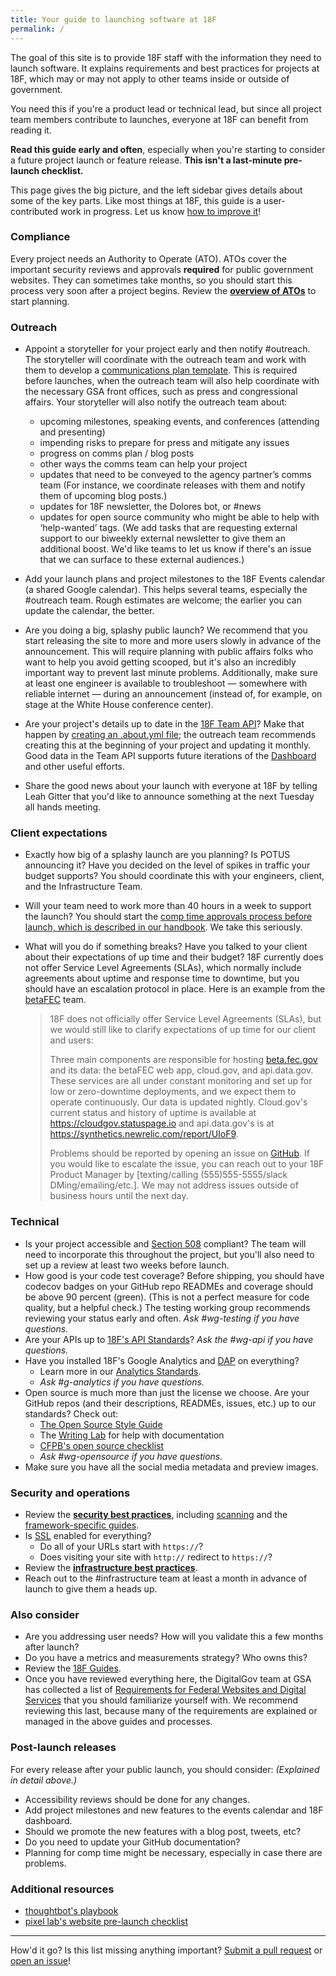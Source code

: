 ```yaml
---
title: Your guide to launching software at 18F
permalink: /
---
```


The goal of this site is to provide 18F staff with the information they need to launch software. It explains requirements and best practices for projects at 18F, which may or may not apply to other teams inside or outside of government.

You need this if you're a product lead or technical lead, but since all project team members contribute to launches, everyone at 18F can benefit from reading it.

**Read this guide early and often**, especially when you're starting to consider a future project launch or feature release. **This isn't a last-minute pre-launch checklist.**

This page gives the big picture, and the left sidebar gives details about some of the key parts. Like most things at 18F, this guide is a user-contributed work in progress. Let us know [how to improve it](https://github.com/18F/before-you-ship/issues/new)!

### Compliance

Every project needs an Authority to Operate (ATO). ATOs cover the important security reviews and approvals **required** for public government websites. They can sometimes take months, so you should start this process very soon after a project begins. Review the [**overview of ATOs**](ato/) to start planning.

### Outreach

* Appoint a storyteller for your project early and then notify #outreach. The storyteller will coordinate with the outreach team and work with them to develop a [communications plan template](https://docs.google.com/document/d/1xc7H6m7lfesCN-phJGvGSDPmtoinB5sM9KAA8deMNTQ/edit). This is required before launches, when the outreach team will also help coordinate with the necessary GSA front offices, such as press and congressional affairs. Your storyteller will also notify the outreach team about:

    - upcoming milestones, speaking events, and conferences (attending and presenting)
    - impending risks to prepare for press and mitigate any issues
    - progress on comms plan / blog posts
    - other ways the comms team can help your project
    - updates that need to be conveyed to the agency partner’s comms team (For instance, we coordinate releases with them and notify them of upcoming blog posts.)
    - updates for 18F newsletter, the Dolores bot, or #news
    - updates for open source community who might be able to help with ‘help-wanted’ tags. (We add tasks that are requesting external support to our biweekly external newsletter to give them an additional boost. We'd like teams to let us know if there's an issue that we can surface to these external audiences.)

* Add your launch plans and project milestones to the 18F Events calendar (a shared Google calendar). This helps several teams, especially the #outreach team. Rough estimates are welcome; the earlier you can update the calendar, the better.
* Are you doing a big, splashy public launch? We recommend that you start releasing the site to more and more users slowly in advance of the announcement. This will require planning with public affairs folks who want to help you avoid getting scooped, but it's also an incredibly important way to prevent last minute problems. Additionally, make sure at least one engineer is available to troubleshoot &mdash; somewhere with reliable internet &mdash; during an announcement (instead of, for example, on stage at the White House conference center).
* Are your project's details up to date in the [18F Team API](https://github.com/18F/team-api.18f.gov)? Make that happen by [creating an .about.yml file](https://github.com/18F/team-api.18f.gov#adding-project-data); the outreach team recommends creating this at the beginning of your project and updating it monthly. Good data in the Team API supports future iterations of the [Dashboard](https://18f.gsa.gov/dashboard/) and other useful efforts.
* Share the good news about your launch with everyone at 18F by telling Leah Gitter that you'd like to announce something at the next Tuesday all hands meeting.

### Client expectations

* Exactly how big of a splashy launch are you planning? Is POTUS announcing it? Have you decided on the level of spikes in traffic your budget supports? You should coordinate this with your engineers, client, and the Infrastructure Team.
* Will your team need to work more than 40 hours in a week to support the launch? You should start the [comp time approvals process before launch, which is described in our handbook](https://handbook.18f.gov/benefits/#heading-10). We take this seriously.
* What will you do if something breaks? Have you talked to your client about their expectations of up time and their budget? 18F currently does not offer Service Level Agreements (SLAs), which normally include agreements about uptime and response time to downtime, but you should have an escalation protocol in place. Here is an example from the [betaFEC](https://beta.fec.gov) team.

    > 18F does not officially offer Service Level Agreements (SLAs), but we would still like to clarify expectations of up time for our client and users:
    >
    > Three main components are responsible for hosting [beta.fec.gov](https://beta.fec.gov) and its data: the betaFEC web app, cloud.gov, and api.data.gov. These services are all under constant monitoring and set up for low or zero-downtime deployments, and we expect them to operate continuously. Our data is updated nightly. Cloud.gov's current status and history of uptime is available at https://cloudgov.statuspage.io and api.data.gov's is at https://synthetics.newrelic.com/report/UIoF9.
    >
    > Problems should be reported by opening an issue on [GitHub](https://github.com/18F/openfec). If you would like to escalate the issue, you can reach out to your 18F Product Manager by [texting/calling (555)555-5555/slack DMing/emailing/etc.]. We may not address issues outside of business hours until the next day.

### Technical

* Is your project accessible and [Section 508](laws/508/) compliant? The team will need to incorporate this throughout the project, but you'll also need to set up a review at least two weeks before launch.
* How good is your code test coverage? Before shipping, you should have codecov badges on your GitHub repo READMEs and coverage should be above 90 percent (green). (This is not a perfect measure for code quality, but a helpful check.) The testing working group recommends reviewing your status early and often. _Ask #wg-testing if you have questions._
* Are your APIs up to [18F's API Standards](https://github.com/18f/api-standards)? _Ask the #wg-api if you have questions._
* Have you installed 18F's Google Analytics and [DAP](https://www.digitalgov.gov/services/dap/) on everything?
    * Learn more in our [Analytics Standards](https://github.com/18F/analytics-standards).
    * _Ask #g-analytics if you have questions._
* Open source is much more than just the license we choose. Are your GitHub repos (and their descriptions, READMEs, issues, etc.) up to our standards? Check out:
    * [The Open Source Style Guide](https://pages.18f.gov/open-source-guide/)
    * The [Writing Lab](https://github.com/18F/writing-lab) for help with documentation
    * [CFPB's open source checklist](https://github.com/cfpb/open-source-project-template/blob/master/opensource-checklist.md)
    * _Ask #wg-opensource if you have questions._
* Make sure you have all the social media metadata and preview images.

### Security and operations

* Review the [**security best practices**](security/), including [scanning](security/scanning/) and the [framework-specific guides](security/frameworks/).
* Is [SSL](https://github.com/18f/https) enabled for everything?
    * Do all of your URLs start with `https://`?
    * Does visiting your site with `http://` redirect to `https://`?
* Review the [**infrastructure best practices**](infrastructure/).
* Reach out to the #infrastructure team at least a month in advance of launch to give them a heads up.

### Also consider

* Are you addressing user needs? How will you validate this a few months after launch?
* Do you have a metrics and measurements strategy? Who owns this?
* Review the [18F Guides](https://guides.18f.gov).
* Once you have reviewed everything here, the DigitalGov team at GSA has collected a list of [Requirements for Federal Websites and Digital Services](http://www.digitalgov.gov/resources/checklist-of-requirements-for-federal-digital-services/) that you should familiarize yourself with. We recommend reviewing this last, because many of the requirements are explained or managed in the above guides and processes.

### Post-launch releases

For every release after your public launch, you should consider: _(Explained in detail above.)_

* Accessibility reviews should be done for any changes.
* Add project milestones and new features to the events calendar and 18F dashboard.
* Should we promote the new features with a blog post, tweets, etc?
* Do you need to update your GitHub documentation?
* Planning for comp time might be necessary, especially in case there are problems.

### Additional resources

* [thoughtbot's playbook](https://playbook.thoughtbot.com/#production)
* [pixel lab's website pre-launch checklist](http://thepixellab.com.au/the-website-pre-launch-checklist/)

---

How'd it go? Is this list missing anything important? [Submit a pull request](https://github.com/18f/before-you-ship) or [open an issue](https://github.com/18f/before-you-ship/issues/new)!
